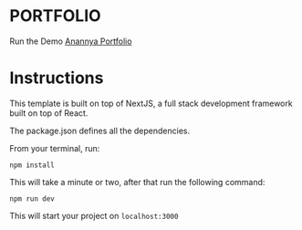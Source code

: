 # PORTFOLIO

Run the Demo [Anannya Portfolio](https://anannya-portfolio.netlify.app)

# Instructions

This template is built on top of NextJS, a full stack development framework built on top of React.

The package.json defines all the dependencies. 

From your terminal, run:

```
npm install

```

This will take a minute or two, after that run the following command:

```
npm run dev

```

This will start your project on `localhost:3000`

